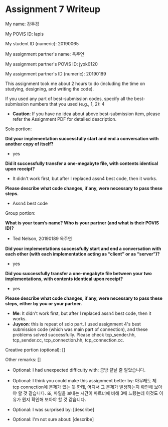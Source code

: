 Assignment 7 Writeup
=============

My name: 강두경

My POVIS ID: lapis

My student ID (numeric): 20190065

My assignment partner's name: 옥주연

My assignment partner's POVIS ID: jyok0120

My assignment partner's ID (numeric): 20190189

This assignment took me about 2 hours to do (including the time on studying, designing, and writing the code).

If you used any part of best-submission codes, specify all the best-submission numbers that you used (e.g., 1, 2): 4

- **Caution**: If you have no idea about above best-submission item, please refer the Assignment PDF for detailed description.

Solo portion:

**Did your implementation successfully start and end a conversation with another copy of itself?**

- yes

**Did it successfully transfer a one-megabyte file, with contents identical upon receipt?**
- It didn't work first, but after I replaced assn4 best code, then it works.

**Please describe what code changes, if any, were necessary to pass these steps.**
- Assn4 best code

Group portion:

**What is your team’s name? Who is your partner (and what is their POVIS ID)?**

- Ted Nelson, 20190189 옥주연

**Did your implementations successfully start and end a conversation with each other (with each implementation acting as “client” or as “server”)?**

- yes

**Did you successfully transfer a one-megabyte file between your two implementations, with contents identical upon receipt?**

- yes

**Please describe what code changes, if any, were necessary to pass these steps, either by you or your partner.**
- **Me**: It didn't work first, but after I replaced assn4 best code, then it works.
- **Juyeon**: this is repeat of solo part. I used assignment 4's best submission code (which was main part of connection), and these problems solved successfully. Please check tcp_sender.hh, tcp_sender.cc, tcp_connection.hh, tcp_connection.cc.

Creative portion (optional):
[]

Other remarks:
[]

- Optional: I had unexpected difficulty with: 금방 끝날 줄 알았습니다.

- Optional: I think you could make this assignment better by: 아무래도 제 tcp connection에 문제가 있는 듯 한데, 어디서 그 문제가 발생하는지 확인해 보아야 할 것 같습니다. 또, 파일을 보내는 시간이 파트너에 비해 3배 느렸는데 이것도 이유가 뭔지 확인해 보아야 할 것 같습니다.

- Optional: I was surprised by: [describe]

- Optional: I'm not sure about: [describe]
